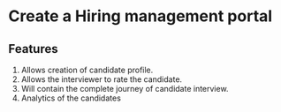 # Create a Hiring management portal

## Features

1. Allows creation of candidate profile.
2. Allows the interviewer to rate the candidate.
3. Will contain the complete journey of candidate interview.
4. Analytics of the candidates
